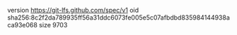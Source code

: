 version https://git-lfs.github.com/spec/v1
oid sha256:8c2f2da789935ff56a31ddc6073fe005e5c07afbdbd835984144938aca93e068
size 9703
